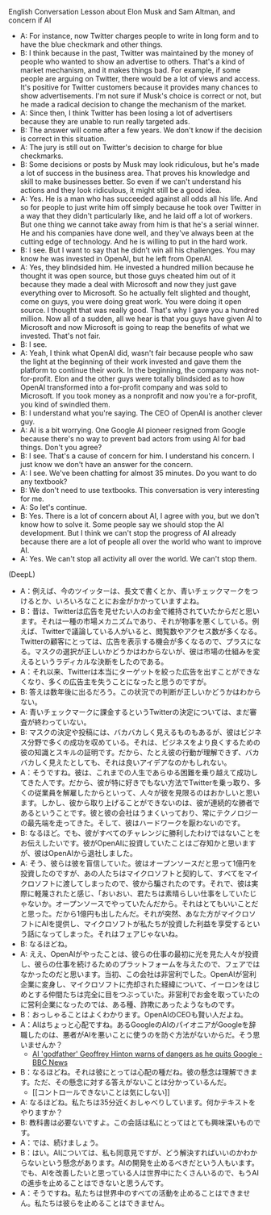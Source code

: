
English Conversation Lesson about Elon Musk and Sam Altman, and concern if AI
- A: For instance, now Twitter charges people to write in long form and to have the blue checkmark and other things.
- B: I think because in the past, Twitter was maintained by the money of people who wanted to show an advertise to others. That's a kind of market mechanism, and it makes things bad. For example, if some people are arguing on Twitter, there would be a lot of views and access. It's positive for Twitter customers because it provides many chances to show advertisements. I'm not sure if Musk's choice is correct or not, but he made a radical decision to change the mechanism of the market.
- A: Since then, I think Twitter has been losing a lot of advertisers because they are unable to run really targeted ads.
- B: The answer will come after a few years. We don't know if the decision is correct in this situation.
- A: The jury is still out on Twitter's decision to charge for blue checkmarks.
- B: Some decisions or posts by Musk may look ridiculous, but he's made a lot of success in the business area. That proves his knowledge and skill to make businesses better. So even if we can't understand his actions and they look ridiculous, it might still be a good idea.
- A: Yes. He is a man who has succeeded against all odds all his life. And so for people to just write him off simply because he took over Twitter in a way that they didn't particularly like, and he laid off a lot of workers. But one thing we cannot take away from him is that he's a serial winner. He and his companies have done well, and they've always been at the cutting edge of technology. And he is willing to put in the hard work.
- B: I see. But I want to say that he didn’t win all his challenges. You may know he was invested in OpenAI, but he left from OpenAI.
- A: Yes, they blindsided him. He invested a hundred million because he thought it was open source, but those guys cheated him out of it because they made a deal with Microsoft and now they just gave everything over to Microsoft. So he actually felt slighted and thought, come on guys, you were doing great work. You were doing it open source. I thought that was really good. That's why I gave you a hundred million. Now all of a sudden, all we hear is that you guys have given AI to Microsoft and now Microsoft is going to reap the benefits of what we invested. That's not fair.
- B: I see.
- A: Yeah, I think what OpenAI did, wasn't fair because people who saw the light at the beginning of their work invested and gave them the platform to continue their work. In the beginning, the company was not-for-profit. Elon and the other guys were totally blindsided as to how OpenAI transformed into a for-profit company and was sold to Microsoft. If you took money as a nonprofit and now you're a for-profit, you kind of swindled them.
- B: I understand what you're saying. The CEO of OpenAI is another clever guy.
- A: AI is a bit worrying. One Google AI pioneer resigned from Google because there's no way to prevent bad actors from using AI for bad things. Don't you agree?
- B: I see. That's a cause of concern for him. I understand his concern. I just know we don't have an answer for the concern.
- A: I see. We've been chatting for almost 35 minutes. Do you want to do any textbook?
- B: We don't need to use textbooks. This conversation is very interesting for me.
- A: So let's continue.
- B: Yes. There is a lot of concern about AI, I agree with you, but we don't know how to solve it. Some people say we should stop the AI development. But I think we can't stop the progress of AI already because there are a lot of people all over the world who want to improve AI.
- A: Yes. We can't stop all activity all over the world. We can't stop them.

(DeepL)
- A：例えば、今のツイッターは、長文で書くとか、青いチェックマークをつけるとか、いろいろなことにお金がかかっていますよね。
- B：昔は、Twitterは広告を見せたい人のお金で維持されていたからだと思います。それは一種の市場メカニズムであり、それが物事を悪くしている。例えば、Twitterで議論している人がいると、閲覧数やアクセス数が多くなる。Twitterの顧客にとっては、広告を表示する機会が多くなるので、プラスになる。マスクの選択が正しいかどうかはわからないが、彼は市場の仕組みを変えるというラディカルな決断をしたのである。
- A：それ以来、Twitterは本当にターゲットを絞った広告を出すことができなくなり、多くの広告主を失うことになったと思うのですが。
- B: 答えは数年後に出るだろう。この状況での判断が正しいかどうかはわからない。
- A: 青いチェックマークに課金するというTwitterの決定については、まだ審査が終わっていない。
- B: マスクの決定や投稿には、バカバカしく見えるものもあるが、彼はビジネス分野で多くの成功を収めている。それは、ビジネスをより良くするための彼の知識とスキルの証明です。だから、たとえ彼の行動が理解できず、バカバカしく見えたとしても、それは良いアイデアなのかもしれない。
- A：そうですね。彼は、これまでの人生であらゆる困難を乗り越えて成功してきた人です。だから、彼が特に好きでもない方法でTwitterを乗っ取り、多くの従業員を解雇したからといって、人々が彼を見限るのはおかしいと思います。しかし、彼から取り上げることができないのは、彼が連続的な勝者であるということです。彼と彼の会社はうまくいっており、常にテクノロジーの最先端を走ってきた。そして、彼はハードワークを厭わないのです。
- B: なるほど。でも、彼がすべてのチャレンジに勝利したわけではないことをお伝えしたいです。彼がOpenAIに投資していたことはご存知かと思いますが、彼はOpenAIから退社しました。
- A: そう、彼らは彼を盲信していた。彼はオープンソースだと思って1億円を投資したのですが、あの人たちはマイクロソフトと契約して、すべてをマイクロソフトに渡してしまったので、彼から騙されたのです。それで、彼は実際に軽蔑されたと感じ、「おいおい、君たちは素晴らしい仕事をしていたじゃないか。オープンソースでやっていたんだから。それはとてもいいことだと思った。だから1億円も出したんだ。それが突然、あなた方がマイクロソフトにAIを提供し、マイクロソフトが私たちが投資した利益を享受するという話になってしまった。それはフェアじゃないね。
- B: なるほどね。
- A: ええ、OpenAIがやったことは、彼らの仕事の最初に光を見た人々が投資し、彼らの仕事を続けるためのプラットフォームを与えたので、フェアではなかったのだと思います。当初、この会社は非営利でした。OpenAIが営利企業に変身し、マイクロソフトに売却された経緯について、イーロンをはじめとする仲間たちは完全に目をつぶっていた。非営利でお金を取っていたのに営利企業になったのでは、ある種、詐欺にあったようなものです。
- B：おっしゃることはよくわかります。OpenAIのCEOも賢い人だよね。
- A：AIはちょっと心配ですね。あるGoogleのAIのパイオニアがGoogleを辞職したのは、悪者がAIを悪いことに使うのを防ぐ方法がないからだ。そう思いませんか？
    - [AI 'godfather' Geoffrey Hinton warns of dangers as he quits Google - BBC News](https://www.bbc.com/news/world-us-canada-65452940)
- B：なるほどね。それは彼にとっては心配の種だね。彼の懸念は理解できます。ただ、その懸念に対する答えがないことは分かっているんだ。
    - [[コントロールできないことは気にしない]]
- A: なるほどね。私たちは35分近くおしゃべりしています。何かテキストをやりますか？
- B: 教科書は必要ないですよ。この会話は私にとってはとても興味深いものです。
- A：では、続けましょう。
- B：はい。AIについては、私も同意見ですが、どう解決すればいいのかわからないという懸念があります。AIの開発を止めるべきだという人もいます。でも、AIを改善したいと思っている人は世界中にたくさんいるので、もうAIの進歩を止めることはできないと思うんです。
- A：そうですね。私たちは世界中のすべての活動を止めることはできません。私たちは彼らを止めることはできません。

